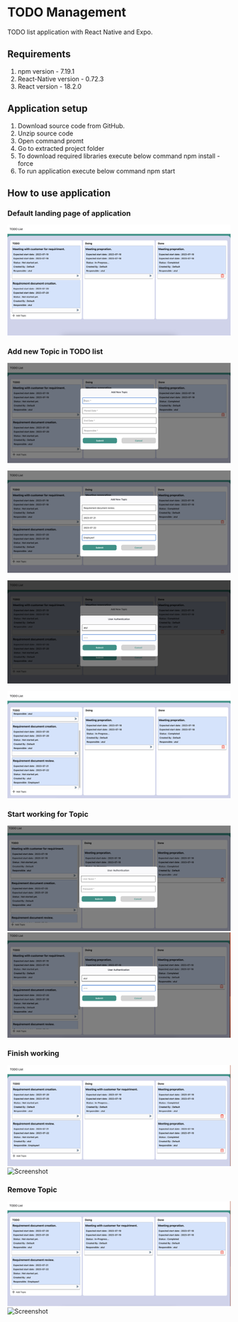 # TODO Management
TODO list application with React Native and Expo.

## Requirements
1. npm version - 7.19.1
2. React-Native version - 0.72.3
3. React version - 18.2.0


## Application setup
1. Download source code from GitHub.
2. Unzip source code
3. Open command promt
4. Go to extracted project folder
5. To download required libraries execute below command
   npm install -force 
6. To run application execute below command
   npm start
   
## How to use application
### Default landing page of application

![Screenshot](LandingPage.png)

### Add new Topic in TODO list
![Screenshot](NewTask.png)

![Screenshot](NewTask2.png)

![Screenshot](ValidateNewTask.png)

![Screenshot](LandingPage2.png)

### Start working for Topic
![Screenshot](StartWorking.png)
![Screenshot](ValidateStartWorking.png)

### Finish working
![Screenshot](FinishWorking.png)
![Screenshot](ValidateFinishWorking.png)

### Remove Topic
![Screenshot](DeleteTopic.png)
![Screenshot](ValidateDeleteTopic.png)





